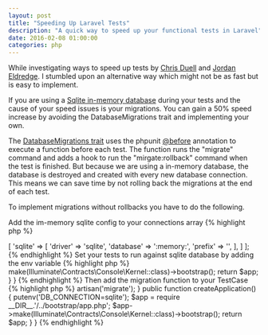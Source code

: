 ```yaml
---
layout: post
title: "Speeding Up Laravel Tests"
description: "A quick way to speed up your functional tests in Laravel"
date: 2016-02-08 01:00:00
categories: php
---
```

While investigating ways to speed up tests by [Chris Duell](http://www.chrisduell.com/blog/development/speeding-up-unit-tests-in-php/) 
and [Jordan Eldredge](https://jordaneldredge.com/blog/speed-up-laravel-tests-with-database-transactions/). I stumbled upon an 
alternative way which might not be as fast but is easy to implement.  

If you are using a [Sqlite in-memory database](https://www.sqlite.org/inmemorydb.html) during your tests and the cause of your 
speed issues is your migrations. You can gain a 50% speed increase by avoiding the DatabaseMigrations trait and implementing 
your own.

The [DatabaseMigrations trait](https://github.com/laravel/framework/blob/5.1/src/Illuminate/Foundation/Testing/DatabaseMigrations.php)
uses the phpunit [@before](https://phpunit.de/manual/current/en/appendixes.annotations.html#appendixes.annotations.before)
annotation to execute a function before each test. The function runs the "migrate" command and adds a hook to run the 
"mirgate:rollback" command when the test is finished. But because we are using a in-memory database, the database is destroyed 
and created with every new database connection. This means we can save time by not rolling back the migrations at the end of 
each test.

To implement migrations without rollbacks you have to do the following.

Add the im-memory sqlite config to your connections array
{% highlight php %}
<?php

#config/database.php

return [
  'connections' => [
    'sqlite' => [
      'driver'   => 'sqlite',
      'database' => ':memory:',
      'prefix'   => '',
    ],
  ]
];
{% endhighlight %}

Set your tests to run against sqlite database by adding the env variable
{% highlight php %}
<?php

#tests/TestCase.php

class class TestCase extends Illuminate\Foundation\Testing\TestCase
{
  protected $baseUrl = 'http://localhost';
  
  public function createApplication()
  {
    putenv('DB_CONNECTION=sqlite');
  
    $app = require __DIR__.'/../bootstrap/app.php';

    $app->make(Illuminate\Contracts\Console\Kernel::class)->bootstrap();

    return $app;
  }
}
{% endhighlight %}

Then add the migration function to your TestCase
{% highlight php %}
<?php

#tests/TestCase.php

class class TestCase extends Illuminate\Foundation\Testing\TestCase
{
  protected $baseUrl = 'http://localhost';
 
  /**
  * @before
  */
  public function runDatabaseMigrations()
  {
    $this->artisan('migrate');
  }
  
  public function createApplication()
  {
    putenv('DB_CONNECTION=sqlite');
  
    $app = require __DIR__.'/../bootstrap/app.php';

    $app->make(Illuminate\Contracts\Console\Kernel::class)->bootstrap();

    return $app;
  }
}
{% endhighlight %}

